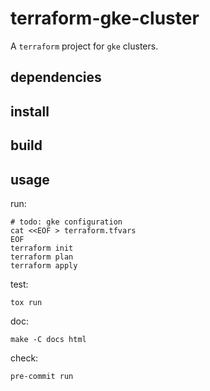 # terraform-gke-cluster

A `terraform` project for `gke` clusters.

## dependencies

## install

## build

## usage

run:
```shell
# todo: gke configuration
cat <<EOF > terraform.tfvars
EOF
terraform init
terraform plan
terraform apply
```

test:
```shell
tox run
```

doc:
```shell
make -C docs html
```

check:
```shell
pre-commit run
```
